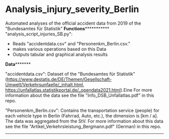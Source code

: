 # Analysis_injury_severity_Berlin

Automated analyses of the official accident data from 2019 of the "Bundesamtes für Statistik"
**************Functions*************************
"analysis_script_injuries_SB.py":
- Reads "accidentdata.csv" and "Personenkm_Berlin.csv."
- makes various operations based on this Data
- Outputs tabular and graphical analysis results

********************Data***************************

"accidentdata.csv": Dataset of the "Bundesamtes für Statistik"
(https://www.destatis.de/DE/Themen/Gesellschaft-Umwelt/Verkehrsunfaelle/_inhalt.html, https://unfallatlas.statistikportal.de/_opendata2021.html).Eine For more information about the data see the file "Info_DSB_Unfallatlas.pdf" in this repo.

"Personenkm_Berlin.csv": Contains the transportation service (people) for each vehicle type in Berlin (Fahrrad, Auto, etc.), the dimension is [km / a]. The data was aggregated from the StV. For more information about this data see the file "Artikel_Verkehrsleistung_Bergmann.pdf" (German) in this repo.
**************************************
